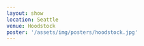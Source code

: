 ```yaml
---
layout: show
location: Seattle
venue: Hoodstock
poster: '/assets/img/posters/hoodstock.jpg'
---
```


